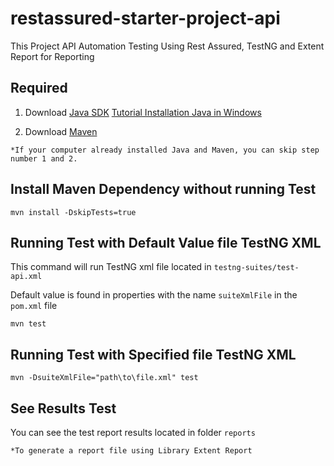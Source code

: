 # restassured-starter-project-api
This Project API Automation Testing Using Rest Assured, TestNG and Extent Report for Reporting

## Required

1. Download [Java SDK](https://www.oracle.com/java/technologies/downloads/)
   [Tutorial Installation Java in Windows](https://www.petanikode.com/java-windows/)

2. Download [Maven](https://maven.apache.org/download.cgi?Preferred=ftp://ftp.osuosl.org/pub/apache/)

`*If your computer already installed Java and Maven, you can skip step number 1 and 2.`

## Install Maven Dependency without running Test

```
mvn install -DskipTests=true
```

## Running Test with Default Value file TestNG XML

This command will run TestNG xml file located in `testng-suites/test-api.xml`

Default value is found in properties with the name `suiteXmlFile` in the `pom.xml` file

```
mvn test
```

## Running Test with Specified file TestNG XML

```
mvn -DsuiteXmlFile="path\to\file.xml" test
```

## See Results Test

You can see the test report results located in folder `reports`

`*To generate a report file using Library Extent Report`